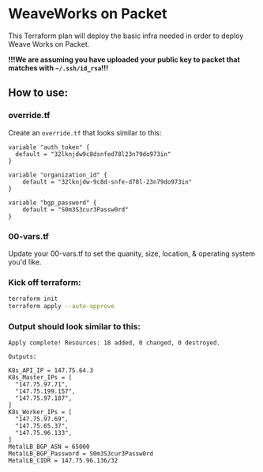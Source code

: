 # WeaveWorks on Packet
This Terraform plan will deploy the basic infra needed in order to deploy Weave Works on Packet.

**!!!We are assuming you have uploaded your public key to packet that matches with `~/.ssh/id_rsa`!!!**

## How to use:
### override.tf
Create an `override.tf` that looks similar to this:
```
variable "auth_token" {
  default = "32lknjdw9c8dsnfed78l23n79do973in"
}

variable "organization_id" {
    default = "32lknjdw-9c8d-snfe-d78l-23n79do973in"
}

variable "bgp_password" {
    default = "S0m3S3cur3Passw0rd"
}
```

### 00-vars.tf
Update your 00-vars.tf to set the quanity, size, location, & operating system you'd like.

### Kick off terraform:
```bash
terraform init
terraform apply --auto-approve
```

### Output should look similar to this:
```
Apply complete! Resources: 18 added, 0 changed, 0 destroyed.

Outputs:

K8s_API_IP = 147.75.64.3
K8s_Master_IPs = [
  "147.75.97.71",
  "147.75.199.157",
  "147.75.97.187",
]
K8s_Worker_IPs = [
  "147.75.97.69",
  "147.75.65.37",
  "147.75.96.133",
]
MetalLB_BGP_ASN = 65000
MetalLB_BGP_Password = S0m3S3cur3Passw0rd
MetalLB_CIDR = 147.75.96.136/32
```
